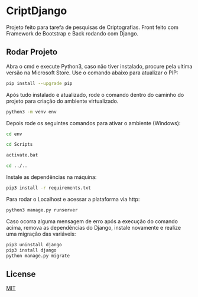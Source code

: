 # CriptDjango

Projeto feito para tarefa de pesquisas de Criptografias. Front feito com Framework de Bootstrap e Back rodando com Django.

## Rodar Projeto

Abra o cmd e execute Python3, caso não tiver instalado, procure pela ultima versão na Microsoft Store.
Use o comando abaixo para atualizar o PIP:

```bash
pip install --upgrade pip
```

Após tudo instalado e atualizado, rode o comando dentro do caminho do projeto para criação do ambiente virtualizado.

```bash
python3 -m venv env
```

Depois rode os seguintes comandos para ativar o ambiente (Windows):

```bash
cd env

cd Scripts

activate.bat

cd ../..
```

Instale as dependências na máquina:

```bash
pip3 install -r requirements.txt
```

Para rodar o Localhost e acessar a plataforma via http:

```bash
python3 manage.py runserver
```

Caso ocorra alguma mensagem de erro após a execução do comando acima, remova as dependências do Django, instale novamente e realize uma migração das variáveis:

```bash
pip3 uninstall django
pip3 install django
python manage.py migrate
```

## License
[MIT](https://choosealicense.com/licenses/mit/)

